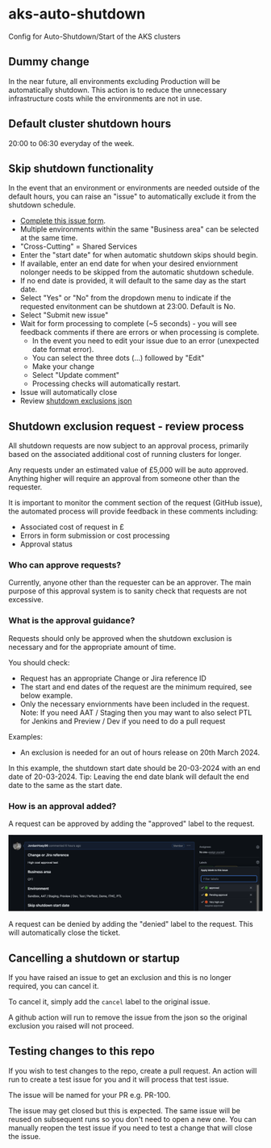 # aks-auto-shutdown
Config for Auto-Shutdown/Start of the AKS clusters

## Dummy change

In the near future, all environments excluding Production will be automatically shutdown. This action is to reduce the unnecessary infrastructure costs while the environments are not in use.

## Default cluster shutdown hours

20:00 to 06:30 everyday of the week.

## Skip shutdown functionality

In the event that an environment or environments are needed outside of the default hours, you can raise an "issue" to automatically exclude it from the shutdown schedule.
- [Complete this issue form](https://github.com/hmcts/aks-auto-shutdown/issues/new?assignees=&labels=&projects=&template=skip-auto-shutdown-request.yaml).
- Multiple environments within the same "Business area" can be selected at the same time.
- "Cross-Cutting" = Shared Services
- Enter the "start date" for when automatic shutdown skips should begin.
- If available, enter an end date for when your desired enviornment nolonger needs to be skipped from the automatic shutdown schedule.
- If no end date is provided, it will default to the same day as the start date.
- Select "Yes" or "No" from the dropdown menu to indicate if the requested envitonment can be shutdown at 23:00. Default is No.
- Select "Submit new issue"
- Wait for form processing to complete (~5 seconds) - you will see feedback comments if there are errors or when processing is complete.
    - In the event you need to edit your issue due to an error (unexpected date format error).
    - You can select the three dots (...) followed by "Edit"
    - Make your change
    - Select "Update comment"
    - Processing checks will automatically restart.
- Issue will automatically close
- Review [shutdown exclusions json](https://github.com/hmcts/aks-auto-shutdown/blob/master/issues_list.json)

## Shutdown exclusion request - review process

All shutdown requests are now subject to an approval process, primarily based on the associated additional cost of running clusters for longer.

Any requests under an estimated value of £5,000 will be auto approved. Anything higher will require an approval from someone other than the requester.

It is important to monitor the comment section of the request (GitHub issue), the automated process will provide feedback in these comments including:

- Associated cost of request in £
- Errors in form submission or cost processing
- Approval status

### Who can approve requests? 

Currently, anyone other than the requester can be an approver. The main purpose of this approval system is to sanity check that requests are not excessive.

### What is the approval guidance?

Requests should only be approved when the shutdown exclusion is necessary and for the appropriate amount of time.

You should check:
- Request has an appropriate Change or Jira reference ID
- The start and end dates of the request are the minimum required, see below example.
- Only the necessary enviornments have been included in the request. Note: If you need AAT / Staging then you may want to also select PTL for Jenkins and Preview / Dev if you need to do a pull request

Examples:
- An exclusion is needed for an out of hours release on 20th March 2024.

In this example, the shutdown start date should be 20-03-2024 with an end date of 20-03-2024. Tip: Leaving the end date blank will default the end date to the same as the start date.

### How is an approval added?

A request can be approved by adding the "approved" label to the request.

<img src="images/request-approval.png" alt="approval"/>


A request can be denied by adding the "denied" label to the request. This will automatically close the ticket.

## Cancelling a shutdown or startup

If you have raised an issue to get an exclusion and this is no longer required, you can cancel it.

To cancel it, simply add the `cancel` label to the original issue.

A github action will run to remove the issue from the json so the original exclusion you raised will not proceed.

## Testing changes to this repo

If you wish to test changes to the repo, create a pull request. An action will run to create a test issue for you and it will process that test issue.

The issue will be named for your PR e.g. PR-100.

The issue may get closed but this is expected. The same issue will be reused on subsequent runs so you don't need to open a new one. You can manually reopen the test issue if you need to test a change that will close the issue.

